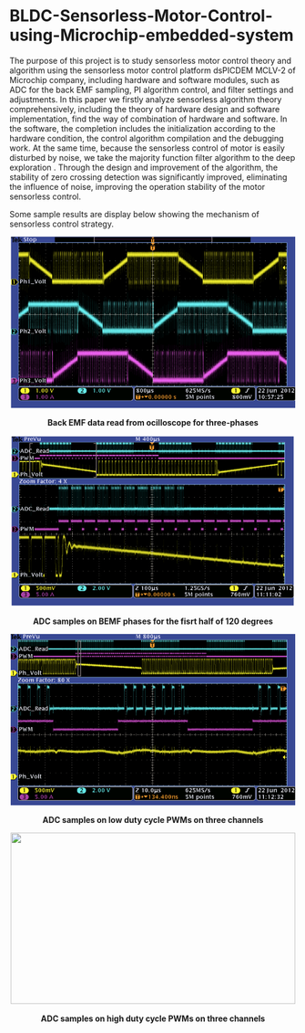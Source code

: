 # BLDC-Sensorless-Motor-Control-using-Microchip-embedded-system
The purpose of this project is to study sensorless motor control theory and algorithm using the sensorless motor control platform dsPICDEM 
MCLV-2 of Microchip company, including hardware and software modules, such as ADC for the back EMF sampling, PI algorithm control, and 
filter settings and adjustments. In this paper we firstly analyze sensorless algorithm theory comprehensively, including the theory of 
hardware design and software implementation, find the way of combination of hardware and software. In the software, the completion 
includes the initialization according to the hardware condition, the control algorithm compilation and the debugging work. At the same time,
because the sensorless control of motor is easily disturbed by noise, we take the majority function filter algorithm to the deep exploration
. Through the design and improvement of the algorithm, the stability of zero crossing detection was significantly improved, eliminating the
influence of noise, improving the operation stability of the motor sensorless control.

Some sample results are display below showing the mechanism of sensorless control strategy.

<p align="center">
<img width="500" height="300" src="https://github.com/DragonLiu1995/BLDC-Sensorless-Motor-Control-using-Microchip-embedded-system/blob/master/images/BEMF.png?raw=true"/>
</p>
<p align="center">
  <b>Back EMF data read from ocilloscope for three-phases</b>
</p>

<p align="center">
<img width="500" height="300" src="https://github.com/DragonLiu1995/BLDC-Sensorless-Motor-Control-using-Microchip-embedded-system/blob/master/images/ADC.png?raw=true"/>
</p>
<p align="center">
  <b>ADC samples on BEMF phases for the fisrt half of 120 degrees</b>
</p>

<p align="center">
<img width="500" height="300" src="https://github.com/DragonLiu1995/BLDC-Sensorless-Motor-Control-using-Microchip-embedded-system/blob/master/images/low_PWM.png?raw=true"/>
</p>
<p align="center">
  <b>ADC samples on low duty cycle PWMs on three channels</b>
</p>

<p align="center">
<img width="500" height="300" src="https://github.com/DragonLiu1995/BLDC-Sensorless-Motor-Control-using-Microchip-embedded-system/blob/master/images/high_PWM.png?raw=true"/>
</p>
<p align="center">
  <b>ADC samples on high duty cycle PWMs on three channels</b>
</p>

